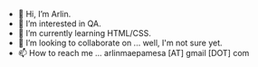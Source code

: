 - 👋 Hi, I’m Arlin.
- 👀 I’m interested in QA.
- 🌱 I’m currently learning HTML/CSS.
- 💞️ I’m looking to collaborate on ... well, I'm not sure yet.
- 📫 How to reach me ... arlinmaepamesa [AT] gmail [DOT] com

<!---
arlinmae/arlinmae is a ✨ special ✨ repository because its `README.md` (this file) appears on your GitHub profile.
You can click the Preview link to take a look at your changes.
--->
